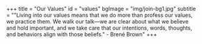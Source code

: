 +++
title = "Our Values"
id = "values"
bgImage = "img/join-bg1.jpg"
subtitle = "\"Living into our values means that we do more than profess our values, we practice them. We walk our talk—we are clear about what we believe and hold important, and we take care that our intentions, words, thoughts, and behaviors align with those beliefs.\" - Brené Brown"
+++
